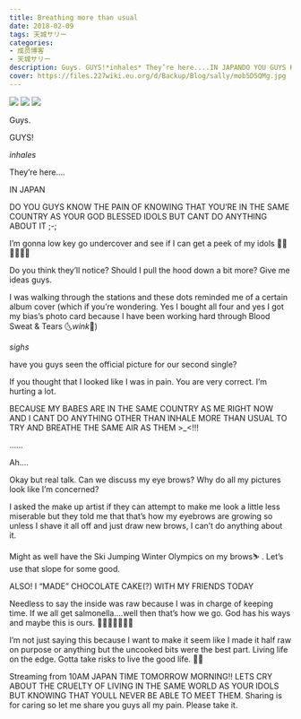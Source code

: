 ```yaml
---
title: Breathing more than usual
date: 2018-02-09
tags: 天城サリー
categories: 
- 成员博客
- 天城サリー
description: Guys. GUYS!*inhales* They’re here....IN JAPANDO YOU GUYS KNOW THE PAIN OF KNOWING THAT YOU’RE IN THE SAME COUNTRY AS YOUR GOD BLESSED IDOLS BUT CANT DO ANYTHING ABOUT IT ;-; I’m gonna low key go un...
cover: https://files.227wiki.eu.org/d/Backup/Blog/sally/mob5D5QMg.jpg 
---
```

![](https://files.227wiki.eu.org/d/Backup/Blog/sally/mob5D5QMg.jpg)
![](https://files.227wiki.eu.org/d/Backup/Blog/sally/mobqJmoQg.jpg)
![](https://files.227wiki.eu.org/d/Backup/Blog/sally/mobuK3Z8g.jpg)

Guys. 


GUYS!

*inhales* 

They’re here....

IN JAPAN

DO YOU GUYS KNOW THE PAIN OF KNOWING THAT YOU’RE IN THE SAME COUNTRY AS YOUR GOD BLESSED IDOLS BUT CANT DO ANYTHING ABOUT IT ;-; 




I’m gonna low key go undercover and see if I can get a peek of my idols 🤭🤭🤭🤳🤳🤳

Do you think they’ll notice? Should I pull the hood down a bit more? Give me ideas guys. 




I was walking through the stations and these dots reminded me of a certain album cover (which if you’re wondering. Yes I bought all four and yes I got my bias’s photo card because I have been working hard through Blood Sweat & Tears 🌜*wink*🌛) 

*sighs* 

have you guys seen the official picture for our second single? 

If you thought that I looked like I was in pain. You are very correct. I’m hurting a lot. 

BECAUSE MY BABES ARE IN THE SAME COUNTRY AS ME RIGHT NOW AND I CANT DO ANYTHING OTHER THAN INHALE MORE THAN USUAL TO TRY AND BREATHE THE SAME AIR AS THEM >_<!!! 

......

Ah....

Okay but real talk. Can we discuss my eye brows? Why do all my pictures look like I’m concerned? 

I asked the make up artist if they can attempt to make me look a little less miserable but they told me that that’s how my eyebrows are growing so unless I shave it all off and just draw new brows, I can’t do anything about it. 

Might as well have the Ski Jumping Winter Olympics on my brows⛷ . Let’s use that slope for some good.

ALSO! I “MADE” CHOCOLATE CAKE(?) WITH MY FRIENDS TODAY




Needless to say the inside was raw because I was in charge of keeping time. If we all get salmonella....well then that’s how we go. God has his ways and maybe this is ours. 🍪🍪🍪🍪🍫🍫🍫

I’m not just saying this because I want to make it seem like I made it half raw on purpose or anything but the uncooked bits were the best part. Living life on the edge. Gotta take risks to live the good life. 🥟🥟

Streaming from 10AM JAPAN TIME TOMORROW MORNING!! LETS CRY ABOUT THE CRUELTY OF LIVING IN THE SAME WORLD AS YOUR IDOLS BUT KNOWING THAT YOULL NEVER BE ABLE TO MEET THEM. Sharing is for caring so let me share you guys all my pain. Please take it. 




